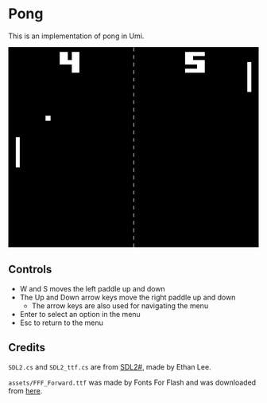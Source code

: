 # Pong

This is an implementation of pong in Umi.

![screenshot of gameplay](assets/pong.png)

## Controls

-   W and S moves the left paddle up and down
-   The Up and Down arrow keys move the right paddle up and down
    -   The arrow keys are also used for navigating the menu
-   Enter to select an option in the menu
-   Esc to return to the menu

## Credits

`SDL2.cs` and `SDL2_ttf.cs` are from [SDL2#](https://github.com/flibitijibibo/SDL2-CS), made by Ethan Lee.

`assets/FFF_Forward.ttf` was made by Fonts For Flash and was downloaded from [here](https://www.1001fonts.com/fff-forward-font.html).
